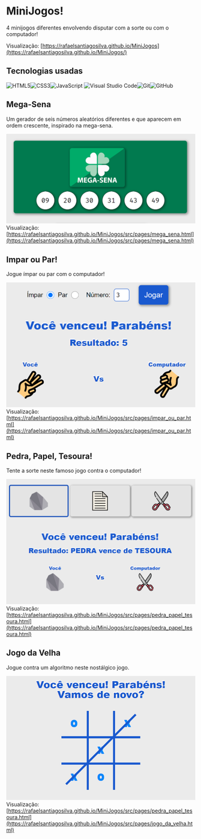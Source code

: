 # MiniJogos!

4 minijogos diferentes envolvendo disputar com a sorte ou com o computador!

Visualização: [https://rafaelsantiagosilva.github.io/MiniJogos](https://rafaelsantiagosilva.github.io/MiniJogos/)

## Tecnologias usadas

![HTML5](https://img.shields.io/badge/HTML5-E34F26?style=for-the-badge&logo=html5&logoColor=white)![CSS3](https://img.shields.io/badge/CSS3-1572B6?style=for-the-badge&logo=css3&logoColor=white)![JavaScript](https://img.shields.io/badge/JavaScript-F7DF1E?style=for-the-badge&logo=javascript&logoColor=black)
![Visual Studio Code](https://img.shields.io/badge/Visual%20Studio%20Code-0078d7.svg?style=for-the-badge&logo=visual-studio-code&logoColor=white)![Git](https://img.shields.io/badge/git-%23F05033.svg?style=for-the-badge&logo=git&logoColor=white)![GitHub](https://img.shields.io/badge/github-%23121011.svg?style=for-the-badge&logo=github&logoColor=white)

## Mega-Sena

Um gerador de seis números aleatórios diferentes e que aparecem em ordem crescente, inspirado na mega-sena.

![Imagem do minijogo Mega-Sena](./src/assets/images/views/mega-sena.png)
Visualização: [https://rafaelsantiagosilva.github.io/MiniJogos/src/pages/mega_sena.html](https://rafaelsantiagosilva.github.io/MiniJogos/src/pages/mega_sena.html)

## Impar ou Par!

Jogue ímpar ou par com o computador!

![Imagem do minijogo Ímpar ou Par!](./src/assets/images/views/impar_ou_par.png)
Visualização: [https://rafaelsantiagosilva.github.io/MiniJogos/src/pages/impar_ou_par.html](https://rafaelsantiagosilva.github.io/MiniJogos/src/pages/impar_ou_par.html)

## Pedra, Papel, Tesoura!

Tente a sorte neste famoso jogo contra o computador!

![Imagem do minijogo Ímpar ou Par!](./src/assets/images/views/pedra_papel_tesoura.png)
Visualização: [https://rafaelsantiagosilva.github.io/MiniJogos/src/pages/pedra_papel_tesoura.html](https://rafaelsantiagosilva.github.io/MiniJogos/src/pages/pedra_papel_tesoura.html)

## Jogo da Velha

Jogue contra um algoritmo neste nostálgico jogo.

![Imagem do minijogo Jogo da Velha](./src/assets/images/views/jogo_da_velha.png)
Visualização: [https://rafaelsantiagosilva.github.io/MiniJogos/src/pages/pedra_papel_tesoura.html](https://rafaelsantiagosilva.github.io/MiniJogos/src/pages/jogo_da_velha.html)
